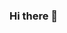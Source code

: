 ### Hi there 👋

<!--
**paneliyaprince/paneliyaprince** is a ✨ _special_ ✨ repository because its `README.md` (this file) appears on your GitHub profile.

Here are some ideas to get you started:

- 🔭 I’m currently working on ...Web Services
- 🌱 I’m currently learning ...Restful
- 👯 I’m looking to collaborate on ...open source
- 🤔 I’m looking for help with ...quizes
- 💬 Ask me about ...javascript
- 📫 How to reach me: ...
- 😄 Pronouns: ...
- ⚡ Fun fact: ..
-->

